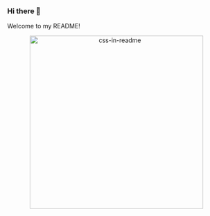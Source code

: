### Hi there 👋


Welcome to my README!

<div align="center">
    <img src="example.svg" width="400" height="400" alt="css-in-readme">
</div>

<!--
**IbraheemEr/IbraheemEr** is a ✨ _special_ ✨ repository because its `README.md` (this file) appears on your GitHub profile.

Here are some ideas to get you started:

- 🔭 I’m currently working on ...
- 🌱 I’m currently learning ...
- 👯 I’m looking to collaborate on ...
- 🤔 I’m looking for help with ...
- 💬 Ask me about ...
- 📫 How to reach me: ...
- 😄 Pronouns: ...
- ⚡ Fun fact: ...
-->
